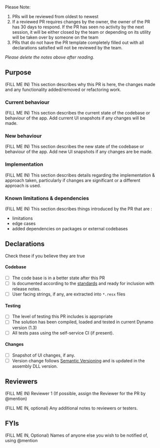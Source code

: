 Please Note:
1. PRs will be reviewed from oldest to newest
2. If a reviewed PR requires changes by the owner, the owner of the PR has 30 days to respond. If the PR has seen no activity by the next session, it will be either closed by the team or depending on its utility will be taken over by someone on the team
3. PRs that do not have the PR template completely filled out with all declarations satisfied will not be reviewed by the team.

_Please delete the notes above after reading._

## Purpose

(FILL ME IN) This section describes why this PR is here, the changes made and any functionality added/removed or refactoring work. 

### Current behaviour
(FILL ME IN) This section describes the current state of the codebase or behaviour of the app.
Add current UI snapshots if any changes will be made.

### New behaviour
(FILL ME IN) This section describes the new state of the codebase or behaviour of the app. 
Add new UI snapshots if any changes are be made.

### Implementation
(FILL ME IN) This section describes details regarding the implementation & approach taken, particularly if changes are significant or a different approach is used.

### Known limitations & dependencies
(FILL ME IN) This section describes things introduced by the PR that are :
- limitations
- edge cases
- added dependencies on packages or external codebases


## Declarations

Check these if you believe they are true

#### Codebase
- [ ] The code base is in a better state after this PR
- [ ] Is documented according to the [standards](http://designtech/coding-standards) and ready for inclusion with release notes.
- [ ] User facing strings, if any, are extracted into `*.resx` files

#### Testing
- [ ] The level of testing this PR includes is appropriate
- [ ] The solution has been compiled, loaded and tested in current Dynamo version (1.3)
- [ ] All tests pass using the self-service CI (if present).

#### Changes
- [ ] Snapshot of UI changes, if any.
- [ ] Version change follows [Semantic Versioning](http://semver.org/) and is updated in the assembly DLL version. 

## Reviewers

(FILL ME IN) Reviewer 1  (If possible, assign the Reviewer for the PR by @mention)

(FILL ME IN, optional) Any additional notes to reviewers or testers.

## FYIs

(FILL ME IN, Optional) Names of anyone else you wish to be notified of, using @mention

